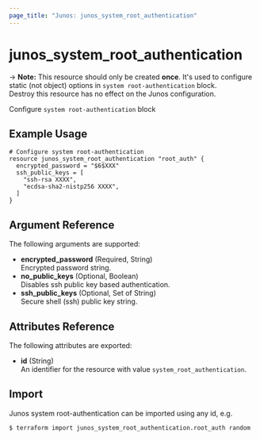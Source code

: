 ```yaml
---
page_title: "Junos: junos_system_root_authentication"
---
```


# junos_system_root_authentication

-> **Note:** This resource should only be created **once**.
It's used to configure static (not object) options in `system root-authentication` block.  
Destroy this resource has no effect on the Junos configuration.

Configure `system root-authentication` block

## Example Usage

```hcl
# Configure system root-authentication
resource junos_system_root_authentication "root_auth" {
  encrypted_password = "$6$XXX"
  ssh_public_keys = [
    "ssh-rsa XXXX",
    "ecdsa-sha2-nistp256 XXXX",
  ]
}
```

## Argument Reference

The following arguments are supported:

- **encrypted_password** (Required, String)  
  Encrypted password string.
- **no_public_keys** (Optional, Boolean)  
  Disables ssh public key based authentication.
- **ssh_public_keys** (Optional, Set of String)  
  Secure shell (ssh) public key string.

## Attributes Reference

The following attributes are exported:

- **id** (String)  
  An identifier for the resource with value `system_root_authentication`.

## Import

Junos system root-authentication can be imported using any id, e.g.

```shell
$ terraform import junos_system_root_authentication.root_auth random
```
